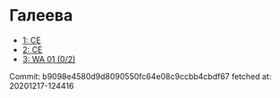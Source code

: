 # Галеева
- [1: CE](1.md)
- [2: CE](2.md)
- [3: WA 01 (0/2)](3.md)

Commit: b9098e4580d9d8090550fc64e08c9ccbb4cbdf67
 fetched at: 20201217-124416
